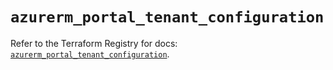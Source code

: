 # `azurerm_portal_tenant_configuration`

Refer to the Terraform Registry for docs: [`azurerm_portal_tenant_configuration`](https://registry.terraform.io/providers/hashicorp/azurerm/3.92.0/docs/resources/portal_tenant_configuration).

